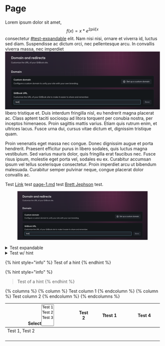 # Page

Lorem ipsum dolor sit amet, $$f(x) = x * e^{2 pi i \xi x}$$ consectetur [#test-expandable](./#test-expandable "mention") elit. Nam nisi nisi, ornare et viverra id, luctus sed diam. Suspendisse ac dictum orci, nec pellentesque arcu. In convallis viverra massa, nec imperdiet <img src=".gitbook/assets/Screenshot 2024-12-10 at 17.16.11.png" alt="" data-size="original"> libero tristique et. Duis interdum fringilla nisl, eu hendrerit magna placerat ac. Class aptent taciti sociosqu ad litora torquent per conubia nostra, per inceptos himenaeos. Proin sagittis mattis varius. Etiam quis rutrum enim, et ultrices lacus. Fusce urna dui, cursus vitae dictum et, dignissim tristique quam.

Proin venenatis eget massa nec congue. Donec dignissim augue et porta hendrerit. Praesent efficitur purus in libero sodales, quis luctus magna vestibulum. Sed varius mauris dolor, quis fringilla erat faucibus nec. Fusce risus ipsum, molestie eget porta vel, sodales eu ex. Curabitur accumsan ipsum vel tellus scelerisque consectetur. Proin imperdiet arcu ut bibendum malesuada. Curabitur semper pulvinar neque, congue placerat dolor convallis ac.

Test [&#x4C;_&#x69;&#x6E;_&#x6B;](https://www.test.com) test [page-1.md](page-1.md "mention") test [Brett Jephson](https://app.gitbook-staging.com/u/i5t9RI4CMocinkmgp9IDmgR2xOG2 "mention") test.

<figure><img src=".gitbook/assets/Screenshot 2024-12-10 at 17.16.11.png" alt=""><figcaption></figcaption></figure>

<details>

<summary>Test expandable</summary>

|      |   |   |
| ---- | - | - |
| test |   |   |
|      |   |   |
|      |   |   |

|       |   |   |
| ----- | - | - |
| test  |   |   |
| teset |   |   |
| test  |   |   |

</details>

<details>

<summary>Test w/ hint</summary>

{% hint style="info" %}
Test of a hint
{% endhint %}

</details>

{% hint style="info" %}
Test of a hint
{% endhint %}

{% hint style="info" %}
> Test of a hint
{% endhint %}

{% columns %}
{% column %}
Test column 1
{% endcolumn %}
{% column %}
Test column 2
{% endcolumn %}
{% endcolumns %}

<table><thead><tr><th width="258.15625">Select<select multiple><option value="xGhK9JVhPant" label="Test 1" color="blue"></option><option value="wcgopSI0KLkM" label="Test 2" color="blue"></option><option value="92QhaA84W2zT" label="Test 3" color="blue"></option></select></th><th>Test 2</th><th width="128">Ttest 1</th><th width="100">Test 4</th></tr></thead><tbody><tr><td><span data-option="xGhK9JVhPant">Test 1, </span><span data-option="wcgopSI0KLkM">Test 2</span></td><td></td><td></td><td></td></tr><tr><td></td><td></td><td></td><td></td></tr><tr><td></td><td></td><td></td><td></td></tr><tr><td></td><td></td><td></td><td></td></tr><tr><td></td><td></td><td></td><td></td></tr></tbody></table>

